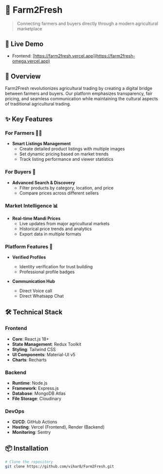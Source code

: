 # 🌾 Farm2Fresh

> Connecting farmers and buyers directly through a modern agricultural marketplace

## 📱 Live Demo
- Frontend: [https://farm2fresh.vercel.app](https://farm2fresh-omega.vercel.app)

## 🎯 Overview
Farm2Fresh revolutionizes agricultural trading by creating a digital bridge between farmers and buyers. Our platform emphasizes transparency, fair pricing, and seamless communication while maintaining the cultural aspects of traditional agricultural trading.

## ✨ Key Features

### For Farmers 👨‍🌾
- **Smart Listings Management**
  - Create detailed product listings with multiple images
  - Set dynamic pricing based on market trends
  - Track listing performance and viewer statistics

### For Buyers 🏪
- **Advanced Search & Discovery**
  - Filter products by category, location, and price
  - Compare prices across different sellers

### Market Intelligence 📊
- **Real-time Mandi Prices**
  - Live updates from major agricultural markets
  - Historical price trends and analytics
  - Export data in multiple formats

### Platform Features 🌟
- **Verified Profiles**
  - Identity verification for trust building
  - Professional profile badges

- **Communication Hub**
  - Direct Voice call
  - Direct Whatsapp Chat

## 🛠️ Technical Stack

### Frontend
- **Core**: React.js 18+
- **State Management**: Redux Toolkit
- **Styling**: Tailwind CSS
- **UI Components**: Material-UI v5
- **Charts**: Recharts

### Backend
- **Runtime**: Node.js
- **Framework**: Express.js
- **Database**: MongoDB Atlas
- **File Storage**: Cloudinary

### DevOps
- **CI/CD**: GitHub Actions
- **Hosting**: Vercel (Frontend), Render (Backend)
- **Monitoring**: Sentry

## 📦 Installation

```bash
# Clone the repository
git clone https://github.com/vihar8/Farm2Fresh.git
